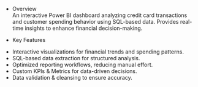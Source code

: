 * Overview  
An interactive Power BI dashboard analyzing credit card transactions and customer spending behavior using SQL-based data. Provides real-time insights to enhance financial decision-making.  

* Key Features  
- Interactive visualizations for financial trends and spending patterns.  
- SQL-based data extraction for structured analysis.  
- Optimized reporting workflows, reducing manual effort.  
- Custom KPIs & Metrics for data-driven decisions.  
- Data validation & cleansing to ensure accuracy.
